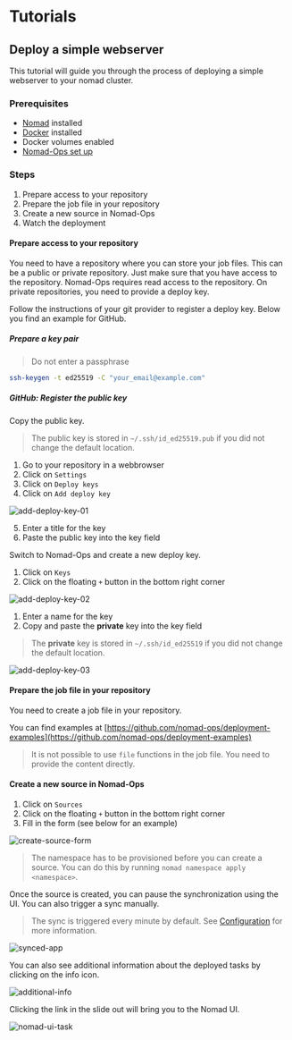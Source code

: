 # Tutorials

## Deploy a simple webserver

This tutorial will guide you through the process of deploying a simple webserver to your nomad cluster.

### Prerequisites

- [Nomad](https://developer.hashicorp.com/nomad/docs/install) installed
- [Docker](https://docs.docker.com/get-docker/) installed
- Docker volumes enabled
- [Nomad-Ops set up](../Getting%20Started.md)

### Steps

1. Prepare access to your repository
2. Prepare the job file in your repository
3. Create a new source in Nomad-Ops
4. Watch the deployment

#### Prepare access to your repository

You need to have a repository where you can store your job files. This can be a public or private repository. Just make sure that you have access to the repository. Nomad-Ops requires read access to the repository. On private repositories, you need to provide a deploy key.

Follow the instructions of your git provider to register a deploy key. Below you find an example for GitHub.

##### Prepare a key pair

> Do not enter a passphrase

```bash
ssh-keygen -t ed25519 -C "your_email@example.com"
```

##### GitHub: Register the public key

Copy the public key.

> The public key is stored in `~/.ssh/id_ed25519.pub` if you did not change the default location.

1. Go to your repository in a webbrowser
2. Click on `Settings`
3. Click on `Deploy keys`
4. Click on `Add deploy key`

![add-deploy-key-01](add-deploy-key-01.png)

5. Enter a title for the key
6. Paste the public key into the key field

Switch to Nomad-Ops and create a new deploy key.

1. Click on `Keys`
2. Click on the floating `+` button in the bottom right corner
   
![add-deploy-key-02](add-deploy-key-02.png)

1. Enter a name for the key
2. Copy and paste the **private** key into the key field
   
> The **private** key is stored in `~/.ssh/id_ed25519` if you did not change the default location.

![add-deploy-key-03](add-deploy-key-03.png)

#### Prepare the job file in your repository

You need to create a job file in your repository. 

You can find examples at [https://github.com/nomad-ops/deployment-examples](https://github.com/nomad-ops/deployment-examples)

> It is not possible to use `file` functions in the job file. You need to provide the content directly.

#### Create a new source in Nomad-Ops

1. Click on `Sources`
2. Click on the floating `+` button in the bottom right corner
3. Fill in the form (see below for an example)

![create-source-form](create-source-form.png)

> The namespace has to be provisioned before you can create a source. You can do this by running `nomad namespace apply <namespace>`.

Once the source is created, you can pause the synchronization using the UI. You can also trigger a sync manually.

> The sync is triggered every minute by default. See [Configuration](../config/index.md) for more information.

![synced-app](synced-app.png)

You can also see additional information about the deployed tasks by clicking on the info icon.

![additional-info](additional-info.png)

Clicking the link in the slide out will bring you to the Nomad UI.

![nomad-ui-task](nomad-ui-task.png)

